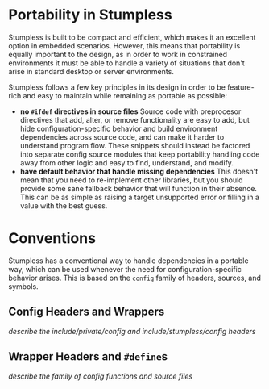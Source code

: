 # Portability in Stumpless

Stumpless is built to be compact and efficient, which makes it an excellent
option in embedded scenarios. However, this means that portability is equally
important to the design, as in order to work in constrained environments it must
be able to handle a variety of situations that don't arise in standard desktop
or server environments.

Stumpless follows a few key principles in its design in order to be feature-rich
and easy to maintain while remaining as portable as possible:
 * **no `#ifdef` directives in source files**
   Source code with preprocesor directives that add, alter, or remove
   functionality are easy to add, but hide configuration-specific behavior and
   build environment dependencies across source code, and can make it harder to
   understand program flow. These snippets should instead be factored into
   separate config source modules that keep portability handling code away from
   other logic and easy to find, understand, and modify.
 * **have default behavior that handle missing dependencies**
   This doesn't mean that you need to re-implement other libraries, but you
   should provide some sane fallback behavior that will function in their
   absence. This can be as simple as raising a target unsupported error or
   filling in a value with the best guess.

# Conventions

Stumpless has a conventional way to handle dependencies in a portable way, which
can be used whenever the need for configuration-specific behavior arises. This
is based on the `config` family of headers, sources, and symbols.

## Config Headers and Wrappers

_describe the include/private/config and include/stumpless/config headers_

## Wrapper Headers and `#define`s

_describe the family of config functions and source files_
